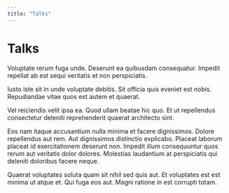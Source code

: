 ```yaml
---
title: "Talks"
---
```


# Talks

Voluptate rerum fuga unde. Deserunt ea quibusdam consequatur. Impedit repellat ab est sequi veritatis et non perspiciatis.

Iusto iste sit in unde voluptate debitis. Sit officia quis eveniet est nobis. Repudiandae vitae quos est autem et quaerat.

Vel reiciendis velit ipsa ea. Quod ullam beatae hic quo. Et ut repellendus consectetur deleniti reprehenderit quaerat architecto sint.

Eos nam itaque accusantium nulla minima et facere dignissimos. Dolore repellendus aut rem. Aut dignissimos distinctio explicabo. Placeat laborum placeat id exercitationem deserunt non. Impedit illum consequuntur quos rerum aut veritatis dolor dolores. Molestias laudantium at perspiciatis qui deleniti doloribus facere neque.

Quaerat voluptates soluta quam sit nihil sed quis aut. Et voluptates est est minima ut atque et. Qui fuga eos aut. Magni ratione in est corrupti totam.
